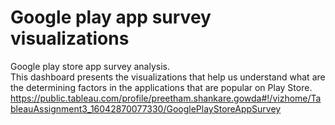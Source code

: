 # Google play app survey visualizations
Google play store app survey analysis.
<br>
This dashboard presents the visualizations that help us understand what are the determining factors in the applications that are popular on Play Store.
<br>
https://public.tableau.com/profile/preetham.shankare.gowda#!/vizhome/TableauAssignment3_16042870077330/GooglePlayStoreAppSurvey

